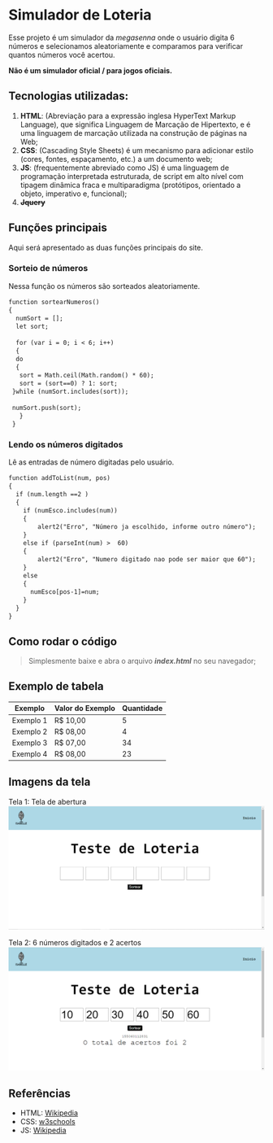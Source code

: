 # Simulador de Loteria

Esse projeto é um simulador da *megasenna* onde o usuário digita 6 números e selecionamos aleatoriamente e comparamos para verificar quantos números você acertou.

**Não é um simulador oficial / para jogos oficiais.**

## Tecnologias utilizadas:
1. **HTML**: (Abreviação para a expressão inglesa HyperText Markup Language), que significa Linguagem de Marcação de Hipertexto, e é uma linguagem de marcação utilizada na construção de páginas na Web;
2. **CSS**: (Cascading Style Sheets) é um mecanismo para adicionar estilo (cores, fontes, espaçamento, etc.) a um documento web;
3. **JS**: (frequentemente abreviado como JS) é uma linguagem de programação interpretada estruturada, de script em alto nível com tipagem dinâmica fraca e multiparadigma (protótipos, orientado a objeto, imperativo e, funcional);
4. ~~**Jquery**~~

## Funções principais
Aqui será apresentado as duas funções principais do site.

### Sorteio de números
Nessa função os números são sorteados aleatoriamente.
```
function sortearNumeros()
{
  numSort = [];
  let sort;

  for (var i = 0; i < 6; i++)
  {
  do
  {
   sort = Math.ceil(Math.random() * 60);
   sort = (sort==0) ? 1: sort;
 }while (numSort.includes(sort));

 numSort.push(sort);
   }
 }
```

### Lendo os números digitados
Lê as entradas de número digitadas pelo usuário.
```
function addToList(num, pos)
{
  if (num.length ==2 )
  {
    if (numEsco.includes(num))
    {
        alert2("Erro", "Número ja escolhido, informe outro número");
    }
    else if (parseInt(num) >  60)
    {
        alert2("Erro", "Numero digitado nao pode ser maior que 60");
    }
    else
    {
      numEsco[pos-1]=num;
    }
  }
}
```
## Como rodar o código
>Simplesmente baixe e abra o arquivo **_index.html_** no seu navegador;

## Exemplo de tabela
|Exemplo   | Valor do Exemplo | Quantidade  |
|----------|------------------|-------------|
|Exemplo 1 |R$ 10,00          |5            |
|Exemplo 2 |R$ 08,00          |4            |
|Exemplo 3 |R$ 07,00          |34           |
|Exemplo 4 |R$ 08,00          |23           |

## Imagens da tela
Tela 1: Tela de abertura
![Tela1](/imagens/tela1.png)

Tela 2: 6 números digitados e 2 acertos
![Tela2](/imagens/tela2.png)

## Referências
* HTML: [Wikipedia](https://pt.wikipedia.org/wiki/HTML)
* CSS: [w3schools](https://www.w3schools.com/css/)
* JS: [Wikipedia](https://pt.wikipedia.org/wiki/JavaScript)
